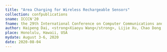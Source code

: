 ```yaml
---
title: "Area Charging for Wireless Rechargeable Sensors"
collection: confpublications
sname: ICCCN'20
fname: the 29th International Conference on Computer Communications and Networks (ICCCN)
author: Haipeng Dai, <strong>Xiaoyu Wang</strong>, Lijie Xu, Chao Dong, Qian Liu, Lei Meng, and Guihai Chen
place: Honolulu, Hawaii, USA
mydate: August 3-6, 2020
date: 2020-08-04
---
```


<!--: 'http://cs.nju.edu.cn/daihp/dh/RULE-INFOCOM2019.pdf'-->
<!--plain: '/files/bib/plainRULE.html'
accept_rate: 268/1354 = 19.8%
bibtex: '/files/bib/texRULE.txt'-->